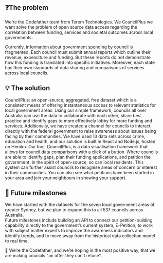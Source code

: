 ## ❓The problem   
We're the Codefather team from Terem Technologies. We CouncilPlus we want solve the problem of open source data access regarding the correlation between funding, services and societal outcomes across local governments.   

Currently, information about government spending by council is fragmented. Each council must submit annual reports which outline their revenue, expenditure and funding. But these reports do not demonstrate how this funding is translated into specific initiatives. Moreover, each state has their own standards of data sharing and comparisons of services across local councils.   

## 💡 The solution   
CouncilPlus: an open-source, aggregated, free dataset which is a consistent means of offering instantaneous access to relevant statistics for local government areas. Using our simple framework, councils all over Australia can use the data to collaborate with each other, share best practice and identify gaps to more effectively lobby for more funding and services. Additionally, we have created a channel for councils to interact directly with the federal government to raise awareness about issues being facing by their communities. We have used 10 data sets across crime, education and health, and our solution is built in React and Node.js, hosted on Heroku. 
Our tool, CouncilPlus, is a data visualisation framework that allows for council data comparisons with a click of a button. Where councils are able to identify gaps, plan their funding applications, and petition the government, in the spirit of open-source, so can local residents. This system can further assist councils to recognise areas of concern or interest in their communities. You can also see what petitions have been started in your area and join your neighbours in showing your support.   

## 🚀 Future milestones   
We have started with the datasets for the seven local government areas of greater Sydney, but we plan to expand this to all 537 councils across Australia.  
Future milestones include building an API to connect our petition-building capability directly to the government’s current system, E-Petition, to work with subject matter experts to improve the awareness indicators and identify trends, and to move away from the historical data collection model to real time.   

🖖 We’re the Codefather, and we’re hoping in the most positive way, that we are making councils "an offer they can’t refuse".